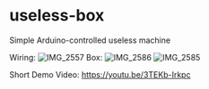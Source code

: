 # useless-box
Simple Arduino-controlled useless machine

Wiring:
![IMG_2557](https://user-images.githubusercontent.com/82721762/149047469-f9cb45d5-d21e-4620-903d-bb4913a2418f.JPG)
Box:
![IMG_2586](https://user-images.githubusercontent.com/82721762/149606799-7f294729-641e-4b31-beb7-0ab46c638384.JPG)
![IMG_2585](https://user-images.githubusercontent.com/82721762/149606803-a33e5f2c-ce7a-42e2-962f-0a801fd08969.JPG)

Short Demo Video:
https://youtu.be/3TEKb-Irkpc
